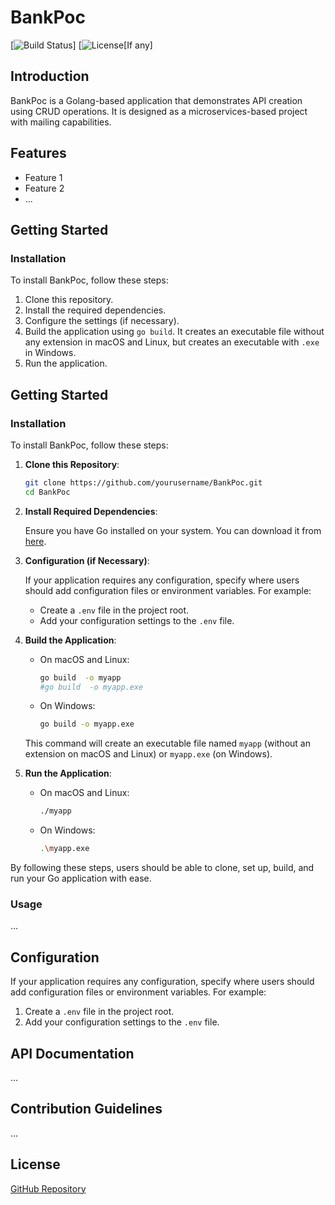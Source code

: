 # BankPoc

[![Build Status](https)]
[![License](https:)[If any]

## Introduction

BankPoc is a Golang-based application that demonstrates API creation using CRUD operations. It is designed as a microservices-based project with mailing capabilities.

## Features

- Feature 1
- Feature 2
- ...

## Getting Started

### Installation

To install BankPoc, follow these steps:

1. Clone this repository.
2. Install the required dependencies.
3. Configure the settings (if necessary).
4. Build the application using `go build`. It creates an executable file without any extension in macOS and Linux, but creates an executable with `.exe` in Windows.
5. Run the application.

## Getting Started

### Installation

To install BankPoc, follow these steps:

1. **Clone this Repository**:

   ```sh
   git clone https://github.com/yourusername/BankPoc.git
   cd BankPoc
   ```

2. **Install Required Dependencies**:

   Ensure you have Go installed on your system. You can download it from [here](https://golang.org/dl/).

3. **Configuration (if Necessary)**:

   If your application requires any configuration, specify where users should add configuration files or environment variables. For example:
   - Create a `.env` file in the project root.
   - Add your configuration settings to the `.env` file.

4. **Build the Application**:

   - On macOS and Linux:

     ```sh
     go build  -o myapp
     #go build  -o myapp.exe
     ```

   - On Windows:

     ```sh
     go build -o myapp.exe
     ```

   This command will create an executable file named `myapp` (without an extension on macOS and Linux) or `myapp.exe` (on Windows).

5. **Run the Application**:

   - On macOS and Linux:

     ```sh
     ./myapp
     ```

   - On Windows:

     ```sh
     .\myapp.exe
     ```

By following these steps, users should be able to clone, set up, build, and run your Go application with ease.

### Usage

...

## Configuration

If your application requires any configuration, specify where users should add configuration files or environment variables. For example:

1. Create a `.env` file in the project root.
2. Add your configuration settings to the `.env` file.

## API Documentation

...

## Contribution Guidelines

...

## License

[GitHub Repository](https://github.com/manmohansharma21/BankPoc)
